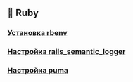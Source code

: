 ## 💎 Ruby

### [Установка rbenv](install.md)
### [Настройка rails_semantic_logger](semantic_logger.md)
### [Настройка puma](puma.md)